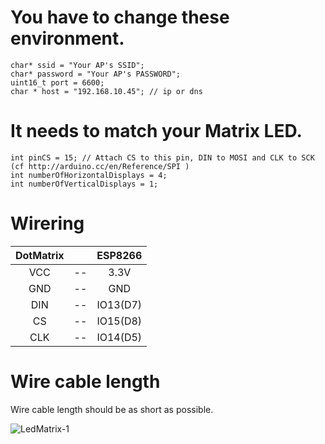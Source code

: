 # You have to change these environment.

```
char* ssid = "Your AP's SSID";
char* password = "Your AP's PASSWORD";
uint16_t port = 6600;
char * host = "192.168.10.45"; // ip or dns
```

# It needs to match your Matrix LED.

```
int pinCS = 15; // Attach CS to this pin, DIN to MOSI and CLK to SCK (cf http://arduino.cc/en/Reference/SPI )
int numberOfHorizontalDisplays = 4;
int numberOfVerticalDisplays = 1;
```

# Wirering

|DotMatrix||ESP8266|
|:-:|:-:|:-:|
|VCC|--|3.3V|
|GND|--|GND|
|DIN|--|IO13(D7)|
|CS|--|IO15(D8)|
|CLK|--|IO14(D5)|

# Wire cable length

Wire cable length should be as short as possible.   


![LedMatrix-1](https://user-images.githubusercontent.com/6020549/68864658-d87d3700-0734-11ea-9c62-08c02b5a8e18.JPG)

